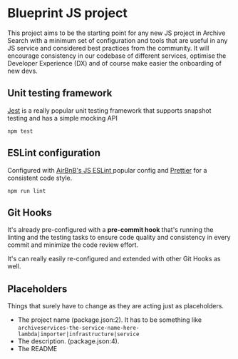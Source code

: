 # Blueprint JS project

This project aims to be the starting point for any new JS project in Archive Search with a minimum set of configuration and tools that are useful in any JS service and considered best practices from the community.
It will encourage consistency in our codebase of different services, optimise the Developer Experience (DX) and of course make easier the onboarding of new devs.

## Unit testing framework

[Jest](https://jestjs.iohttps://jestjs.io/) is a really popular unit testing framework that supports snapshot testing and has a simple mocking API

    npm test

## ESLint configuration

Configured with [AirBnB's JS ESLint ](https://github.com/airbnb/javascript) popular config and [Prettier](https://prettier.io/) for a consistent code style.

    npm run lint

## Git Hooks

It's already pre-configured with a **pre-commit hook** that's running the linting and the testing tasks to ensure code quality and consistency in every commit and minimize the code review effort.

It's can really easily re-configured and extended with other Git Hooks as well.

## Placeholders

Things that surely have to change as they are acting just as placeholders.

- The project name (package.json:2). It has to be something like `archiveservices-the-service-name-here-lambda|importer|infrastructure|service`
- The description. (package.json:4).
- The README